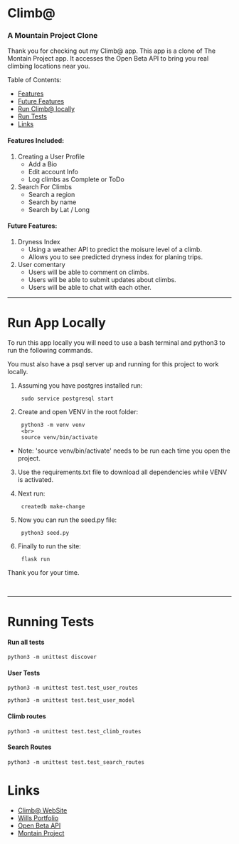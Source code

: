 # Climb@
### A Mountain Project Clone

Thank you for checking out my Climb@ app. This app is a clone of The Montain Project app. It accesses the Open Beta API to bring you real climbing locations near you.

Table of Contents:
* [Features](#features-included)
* [Future Features](#future-features)
* [Run Climb@ locally](#run-app-locally)
* [Run Tests](#running-tests)
* [Links](#links)

#### Features Included:

1. Creating a User Profile
    * Add a Bio
    * Edit account Info
    * Log climbs as Complete or ToDo
2. Search For Climbs
    * Search a region
    * Search by name
    * Search by Lat / Long

#### Future Features:
1. Dryness Index
    * Using a weather API to predict the moisure level of a climb.
    * Allows you to see predicted dryness index for planing trips.
2. User comentary
    * Users will be able to comment on climbs.
    * Users will be able to submit updates about climbs.
    * Users will be able to chat with each other.

---

# Run App Locally

To run this app locally you will need to use a bash terminal and python3 to run the following commands.

You must also have a psql server up and running for this project to work locally.

1. Assuming you have postgres installed run:
        
        sudo service postgresql start

2. Create and open VENV in the root folder:

        python3 -m venv venv
        <br>
        source venv/bin/activate
* Note: 'source venv/bin/activate' needs to be run each time you open the project.

3. Use the requirements.txt file to download all dependencies while VENV is activated.

4. Next run:

        createdb make-change

5. Now you can run the seed.py file:

        python3 seed.py

6. Finally to run the site:
    
        flask run

Thank you for your time.

<br>

---

# Running Tests

#### Run all tests
    python3 -m unittest discover

#### User Tests
    python3 -m unittest test.test_user_routes

    python3 -m unittest test.test_user_model

#### Climb routes
    python3 -m unittest test.test_climb_routes

#### Search Routes
    python3 -m unittest test.test_search_routes

####

# Links

* [Climb@ WebSite][ClimbAtWeb]
* [Wills Portfolio][WSWeb]
* [Open Beta API][OpenBeta]
* [Montain Project][MTNProject]

[ClimbAtWeb]: https://www.william-stiles.com/
[WSWeb]: https://www.william-stiles.com/
[OpenBeta]: https://openbeta.io/api/
[MTNProject]: https://www.mountainproject.com/